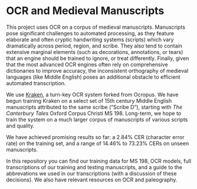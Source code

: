 # OCR and Medieval Manuscripts 

This project uses OCR on a corpus of medieval manuscripts. Manuscripts pose significant challenges to automated processing, as they feature elaborate and often cryptic handwriting systems (scripts) which vary dramatically across period, region, and scribe. They also tend to contain extensive marginal elements (such as decorations, annotations, or tears) that an engine should be trained to ignore, or treat differently. Finally, given that the most advanced OCR engines often rely on comprehensive dictionaries to improve accuracy, the inconsistent orthography of medieval languages (like Middle English) poses an additional obstacle to efficient automated transcription.

We use [Kraken](http://kraken.re/index.html), a turn-key OCR system forked from Ocropus. We have begun training Kraken on a select set of 15th century Middle English manuscripts attributed to the same scribe (“Scribe D”), starting with *The Canterbury Tales* Oxford Corpus Christi MS 198. Long-term, we hope to train the system on a much larger corpus of manuscripts of various scripts and quality.   

We have achieved promising results so far: a 2.84% CER (character error rate) on the training set, and a range of 
14.46% to 73.23% CERs on unseen manuscripts. 

In this repository you can find our training data for MS 198, OCR models, full transcriptions of our training and testing manuscripts, and a guide to the abbrevations we used in our transcriptions (with a discussion of these decisions). We also have relevant resources on OCR and paleography. 
